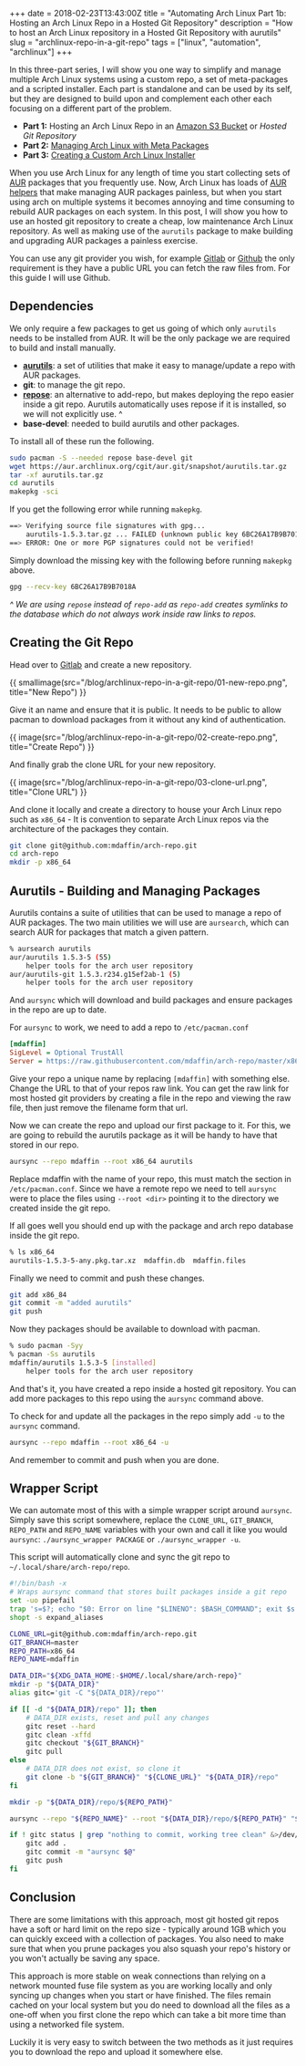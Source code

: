 +++
date = 2018-02-23T13:43:00Z
title = "Automating Arch Linux Part 1b: Hosting an Arch Linux Repo in a Hosted Git Repository"
description = "How to host an Arch Linux repository in a Hosted Git Repository with aurutils"
slug = "archlinux-repo-in-a-git-repo"
tags = ["linux", "automation", "archlinux"]
+++

In this three-part series, I will show you one way to simplify and manage
multiple Arch Linux systems using a custom repo, a set of meta-packages and a
scripted installer. Each part is standalone and can be used by its self, but
they are designed to build upon and complement each other each focusing on a
different part of the problem.

- **Part 1:** Hosting an Arch Linux Repo in an [Amazon S3 Bucket] or *Hosted Git Repository*
- **Part 2:** [Managing Arch Linux with Meta Packages]
- **Part 3:** [Creating a Custom Arch Linux Installer]

[Amazon S3 Bucket]: /blog/archlinux-repo-in-aws-bucket
[Managing Arch Linux with Meta Packages]: /blog/archlinux-meta-packages/
[Creating a Custom Arch Linux Installer]: /blog/archlinux-installer/

When you use Arch Linux for any length of time you start collecting sets of
[AUR] packages that you frequently use. Now, Arch Linux has loads of [AUR
helpers] that make managing AUR packages painless, but when you start using
arch on multiple systems it becomes annoying and time consuming to rebuild AUR
packages on each system. In this post, I will show you how to use an hosted git
repository to create a cheap, low maintenance Arch Linux repository. As well as
making use of the `aurutils` package to make building and upgrading AUR
packages a painless exercise.

You can use any git provider you wish, for example [Gitlab] or [Github] the
only requirement is they have a public URL you can fetch the raw files from.
For this guide I will use Github.

[Github]: https://github.com/
[Gitlab]: https://gitlab.com/
[AUR]: https://aur.archlinux.org/
[AUR helpers]: https://wiki.archlinux.org/index.php/AUR_helpers

## Dependencies

We only require a few packages to get us going of which only `aurutils` needs to
be installed from AUR. It will be the only package we are required to
build and install manually.

* **[aurutils]**: a set of utilities that make it easy to manage/update a repo with
  AUR packages.
* **git**: to manage the git repo.
* **[repose]**: an alternative to add-repo, but makes deploying the repo easier
  inside a git repo. Aurutils automatically uses repose if it is installed, so we
  will not explicitly use. ^
* **base-devel**: needed to build aurutils and other packages.

To install all of these run the following.

```bash
sudo pacman -S --needed repose base-devel git
wget https://aur.archlinux.org/cgit/aur.git/snapshot/aurutils.tar.gz
tar -xf aurutils.tar.gz
cd aurutils
makepkg -sci
```

If you get the following error while running `makepkg`.

```bash
==> Verifying source file signatures with gpg...
    aurutils-1.5.3.tar.gz ... FAILED (unknown public key 6BC26A17B9B7018A)
==> ERROR: One or more PGP signatures could not be verified!
```

Simply download the missing key with the following before running `makepkg`
above.

```bash
gpg --recv-key 6BC26A17B9B7018A
```

[aurutils]: https://github.com/AladW/aurutils
[s3fs-fuse]: https://github.com/s3fs-fuse/s3fs-fuse
[repose]: https://github.com/vodik/repose

*^ We are using `repose` instead of `repo-add` as `repo-add` creates symlinks to
the database which do not always work inside raw links to repos.*

## Creating the Git Repo

Head over to [Gitlab] and create a new repository.

{{ smallimage(src="/blog/archlinux-repo-in-a-git-repo/01-new-repo.png", title="New Repo") }}

Give it an name and ensure that it is public. It needs to be public to allow
pacman to download packages from it without any kind of authentication.

{{ image(src="/blog/archlinux-repo-in-a-git-repo/02-create-repo.png", title="Create Repo") }}

And finally grab the clone URL for your new repository.

{{ image(src="/blog/archlinux-repo-in-a-git-repo/03-clone-url.png", title="Clone URL") }}

And clone it locally and create a directory to house your Arch Linux repo such
as `x86_64` - It is convention to separate Arch Linux repos via the
architecture of the packages they contain.

```bash
git clone git@github.com:mdaffin/arch-repo.git
cd arch-repo
mkdir -p x86_64
```

## Aurutils - Building and Managing Packages

Aurutils contains a suite of utilities that can be used to manage a repo of AUR
packages. The two main utilities we will use are `aursearch`, which can search
AUR for packages that match a given pattern.

```bash
% aursearch aurutils
aur/aurutils 1.5.3-5 (55)
    helper tools for the arch user repository
aur/aurutils-git 1.5.3.r234.g15ef2ab-1 (5)
    helper tools for the arch user repository
```

And `aursync` which will download and build packages and ensure packages in the
repo are up to date.

For `aursync` to work, we need to add a repo to `/etc/pacman.conf`

```ini
[mdaffin]
SigLevel = Optional TrustAll
Server = https://raw.githubusercontent.com/mdaffin/arch-repo/master/x86_64
```

Give your repo a unique name by replacing `[mdaffin]` with something else.
Change the URL to that of your repos raw link. You can get the raw link for
most hosted git providers by creating a file in the repo and viewing the raw
file, then just remove the filename form that url.

Now we can create the repo and upload our first package to it. For this, we are
going to rebuild the aurutils package as it will be handy to have that stored
in our repo.

```bash
aursync --repo mdaffin --root x86_64 aurutils
```

Replace mdaffin with the name of your repo, this must match the section in
`/etc/pacman.conf`. Since we have a remote repo we need to tell `aursync` were
to place the files using `--root <dir>` pointing it to the directory we created
inside the git repo.

If all goes well you should end up with the package and arch repo database
inside the git repo.

```bash
% ls x86_64
aurutils-1.5.3-5-any.pkg.tar.xz  mdaffin.db  mdaffin.files
```

Finally we need to commit and push these changes.

```bash
git add x86_84
git commit -m "added aurutils"
git push
```

Now they packages should be available to download with pacman.

```bash
% sudo pacman -Syy
% pacman -Ss aurutils                                                              :(
mdaffin/aurutils 1.5.3-5 [installed]
    helper tools for the arch user repository
```

And that's it, you have created a repo inside a hosted git repository. You can
add more packages to this repo using the `aursync` command above.

To check for and update all the packages in the repo simply add `-u` to the
`aursync` command.

```bash
aursync --repo mdaffin --root x86_64 -u
```

And remember to commit and push when you are done.

## Wrapper Script

We can automate most of this with a simple wrapper script around `aursync`.
Simply save this script somewhere, replace the `CLONE_URL`, `GIT_BRANCH`,
`REPO_PATH` and `REPO_NAME` variables with your own and call it like you would
`aursync`: `./aursync_wrapper PACKAGE` or `./aursync_wrapper -u`.

This script will automatically clone and sync the git repo to
`~/.local/share/arch-repo/repo`.

```bash
#!/bin/bash -x
# Wraps aursync command that stores built packages inside a git repo
set -uo pipefail
trap 's=$?; echo "$0: Error on line "$LINENO": $BASH_COMMAND"; exit $s' ERR
shopt -s expand_aliases

CLONE_URL=git@github.com:mdaffin/arch-repo.git
GIT_BRANCH=master
REPO_PATH=x86_64
REPO_NAME=mdaffin

DATA_DIR="${XDG_DATA_HOME:-$HOME/.local/share/arch-repo}"
mkdir -p "${DATA_DIR}"
alias gitc='git -C "${DATA_DIR}/repo"'

if [[ -d "${DATA_DIR}/repo" ]]; then
    # DATA_DIR exists, reset and pull any changes
    gitc reset --hard 
    gitc clean -xffd
    gitc checkout "${GIT_BRANCH}"
    gitc pull
else
    # DATA_DIR does not exist, so clone it
    git clone -b "${GIT_BRANCH}" "${CLONE_URL}" "${DATA_DIR}/repo" 
fi

mkdir -p "${DATA_DIR}/repo/${REPO_PATH}"

aursync --repo "${REPO_NAME}" --root "${DATA_DIR}/repo/${REPO_PATH}" "$@"

if ! gitc status | grep "nothing to commit, working tree clean" &>/dev/null; then
    gitc add .
    gitc commit -m "aursync $@"
    gitc push
fi
```

## Conclusion

There are some limitations with this approach, most git hosted git repos have a
soft or hard limit on the repo size - typically around 1GB which you can
quickly exceed with a collection of packages. You also need to make sure that
when you prune packages you also squash your repo's history or you won't
actually be saving any space.

This approach is more stable on weak connections than relying on a network
mounted fuse file system as you are working locally and only syncing up changes
when you start or have finished. The files remain cached on your local system
but you do need to download all the files as a one-off when you first clone the
repo which can take a bit more time than using a networked file system.

Luckily it is very easy to switch between the two methods as it just requires
you to download the repo and upload it somewhere else.

